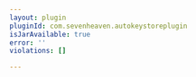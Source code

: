 ```yaml
---
layout: plugin
pluginId: com.sevenheaven.autokeystoreplugin
isJarAvailable: true
error: ''
violations: []

---
```

